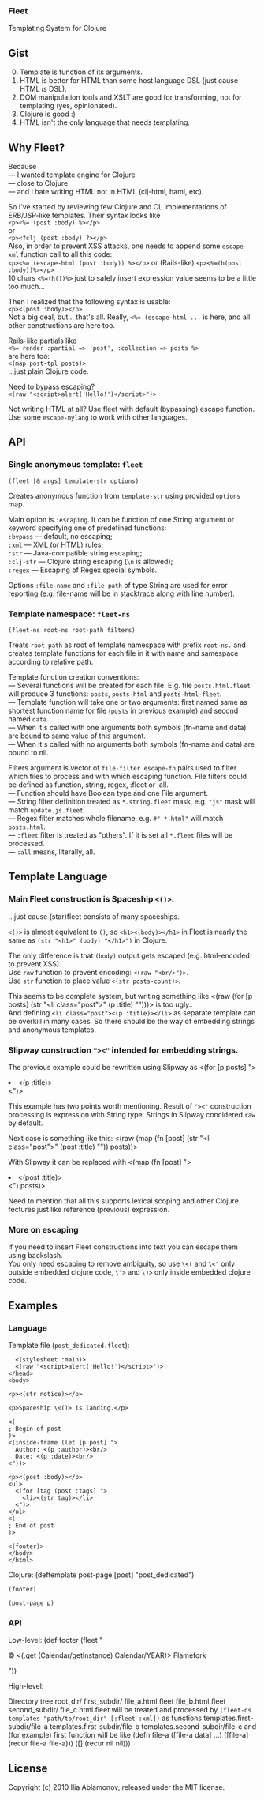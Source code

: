 ### Fleet

Templating System for Clojure

## Gist

0. Template is function of its arguments.
0. HTML is better for HTML than some host language DSL (just cause HTML *is* DSL).
0. DOM manipulation tools and XSLT are good for transforming, not for templating (yes, opinionated).
0. Clojure is good :)
0. HTML isn't the only language that needs templating.

## Why Fleet?

Because  
— I wanted template engine for Clojure  
— close to Clojure  
— and I hate writing HTML not in HTML (clj-html, haml, etc).

So I've started by reviewing few Clojure and CL implementations of ERB/JSP-like templates. Their syntax looks like  
`<p><%= (post :body) %></p>`  
or  
`<p><?clj (post :body) ?></p>`  
Also, in order to prevent XSS attacks, one needs to append some `escape-xml` function call to all this code:  
`<p><%= (escape-html (post :body)) %></p>` or (Rails-like) `<p><%=(h(post :body))%></p>`  
10 chars `<%=(h())%>` just to safely insert expression value seems to be a little too much...

Then I realized that the following syntax is usable:  
`<p><(post :body)></p>`  
Not a big deal, but... that's all. Really, `<%= (escape-html ...` is here, and all other constructions
are here too.

Rails-like partials like  
`<%= render :partial => 'post', :collection => posts %>`  
are here too:  
`<(map post-tpl posts)>`  
...just plain Clojure code.

Need to bypass escaping?  
`<(raw "<script>alert('Hello!')</script>")>`

Not writing HTML at all? Use fleet with default (bypassing) escape function.  
Use some `escape-mylang` to work with other languages.

## API

### Single anonymous template: `fleet`

`(fleet [& args] template-str options)`

Creates anonymous function from `template-str` using provided `options` map.

Main option is `:escaping`. It can be function of one String argument or keyword specifying one of predefined functions:  
`:bypass` — default, no escaping;  
`:xml` — XML (or HTML) rules;  
`:str` — Java-compatible string escaping;  
`:clj-str` — Clojure string escaping (`\n` is allowed);  
`:regex` — Escaping of Regex special symbols.

Options `:file-name` and `:file-path` of type String are used for error reporting (e.g. file-name will be in stacktrace along with line number).

### Template namespace: `fleet-ns`

`(fleet-ns root-ns root-path filters)`

Treats `root-path` as root of template namespace with prefix `root-ns.` and creates template functions
for each file in it with name and samespace according to relative path.

Template function creation conventions:   
— Several functions will be created for each file. E.g. file `posts.html.fleet` will produce 3 functions: `posts`, `posts-html` and `posts-html-fleet`.  
— Template function will take one or two arguments: first named same as shortest function name for file (`posts` in previous example) and second named `data`.  
— When it's called with one arguments both symbols (fn-name and data) are bound to same value of this argument.  
— When it's called with no arguments both symbols (fn-name and data) are bound to nil.

Filters argument is vector of `file-filter escape-fn` pairs used to filter which files to process and with which escaping function.
File filters could be defined as function, string, regex, :fleet or :all.  
— Function should have Boolean type and one File argument.  
— String filter definition treated as `*.string.fleet` mask, e.g. `"js"` mask will match `update.js.fleet`.  
— Regex filter matches whole filename, e.g. `#".*.html"` will match `posts.html`.  
— `:fleet` filter is treated as "others". If it is set all `*.fleet` files will be processed.  
— `:all` means, literally, all.

## Template Language

### Main Fleet construction is Spaceship `<()>`.

...just cause (star)fleet consists of many spaceships.

`<()>` is almost equivalent to `()`, so
`<h1><(body)></h1>` in Fleet is nearly the same as `(str "<h1>" (body) "</h1>")` in Clojure.

The only difference is that `(body)` output gets escaped (e.g. html-encoded to prevent XSS).  
Use `raw` function to prevent encoding: `<(raw "<br/>")>`.  
Use `str` function to place value `<(str posts-count)>`.

This seems to be complete system, but writing something like
    <(raw (for [p posts]
      (str "<li class=\"post\">" (p :title) "</li>")))>
is too ugly..  
And defining `<li class="post"><(p :title)></li>` as separate template
can be overkill in many cases. So there should be the way of embedding strings and anonymous templates.

### Slipway construction `"><"` intended for embedding strings.

The previous example could be rewritten using Slipway as
    <(for [p posts] ">
      <li class="post"><(p :title)></li>
    <")>

This example has two points worth mentioning.
Result of `"><"` construction processing is expression with String type.
Strings in Slipway concidered `raw` by default.

Next case is something like this:
    <(raw (map (fn [post]
      (str "<li class=\"post\">" (post :title) "</li>")) posts))>

With Slipway it can be replaced with
    <(map (fn [post] ">
      <li class="post"><(post :title)></li>
    <") posts)>

Need to mention that all this supports lexical scoping and other Clojure fectures just like reference (previous) expression.

### More on escaping

If you need to insert Fleet constructions into text you can escape them using backslash.  
You only need escaping to remove ambiguity,
so use `\<(` and `\<"` only outside embedded clojure code,  `\">` and `\)>` only inside embedded clojure code.

## Examples

### Language

Template file (`post_dedicated.fleet`):
    <head>
      <title><(post :title)></title>

      <(stylesheet :main)>
      <(raw "<script>alert('Hello!')</script>")>
    </head>
    <body>
    
    <p><(str notice)></p>
    
    <p>Spaceship \<()> is landing.</p>
    
    <(
    ; Begin of post
    )>
    <(inside-frame (let [p post] ">
      Author: <(p :author)><br/>
      Date: <(p :date)><br/>
    <"))>

    <p><(post :body)></p>
    <ul>
      <(for [tag (post :tags] ">
        <li><(str tag)></li>
      <")>
    </ul>
    <(
    ; End of post
    )>

    <(footer)>
    </body>
    </html>

Clojure:
    (deftemplate post-page [post] "post_dedicated")
    
    (footer)

    (post-page p)

### API

Low-level:
    (def footer (fleet "<p>&copy; <(.get (Calendar/getInstance) Calendar/YEAR)> Flamefork</p>"))

High-level:

Directory tree
    root_dir/
      first_subdir/
        file_a.html.fleet
        file_b.html.fleet
      second_subdir/
        file_c.html.fleet
will be treated and processed by `(fleet-ns templates "path/to/root_dir" [:fleet :xml])` as functions
    templates.first-subdir/file-a
    templates.first-subdir/file-b
    templates.second-subdir/file-c
and (for example) first function will be like
    (defn file-a
      ([file-a data] ...)
      ([file-a] (recur file-a file-a)))
      ([] (recur nil nil)))

## License

Copyright (c) 2010 Ilia Ablamonov, released under the MIT license.